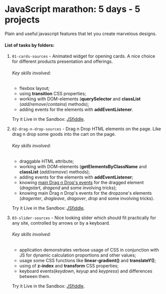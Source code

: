 # JavaScript marathon: 5 days - 5 projects

Plain and useful javascript features that let you create marvelous designs.


#### List of tasks by folders:

1. `01-cards-sources` - Animated widget for opening cards. A nice choice for different products presentation and offerings.    
   ###### Key skills involved:
   * flexbox layout;
   * using **transition** CSS properties;
   * working with DOM-elements (**querySelector** and **classList** (*add*/*remove*/*contains*) methods);
   * adding events for the elements with **addEventListener**. 
   
   Try it Live in the Sandbox: [JSfiddle](https://jsfiddle.net/realkolos/gr5x4dfe/5/).
2. `02-drag-n-drop-sources` - Drag n Drop HTML elements on the page. Like drag n drop some goods into the cart on the page.
   ###### Key skills involved:
   * draggable HTML attribute;
   * working with DOM-elements (**getElementsByClassName** and **classList** (*add*/*remove*) methods);
   * adding events for the elements with **addEventListener**;
   * knowing [main Drag n Drop's events](https://drive.google.com/file/d/1KYkDDoxPNgEFgpFTgbi4wrCkV3pvG44H/view) for the dragged element (*dragstart*, *dragend* and some involving tricks);
   * knowing main Drag n Drop's events for the dropzone's elements (*dragenter*, *dragleave*, *dragover*, *drop* and some involving tricks).
   
   Try it Live in the Sandbox: [JSfiddle](https://jsfiddle.net/realkolos/9vyrz04a/1/).
3. `03-slider-sources` - Nice looking slider which should fit practically for any site, controlled by arrows or by a keyboard.
   ###### Key skills involved:
   * application demonstrates verbose usage of CSS in conjunction with JS for dynamic calculation proportions and other values;
   * usage some CSS functions like **linear-gradient()** and **translateY()**;
   * using of **z-index** and **transform** CSS properties;
   * keyboard events(*keydown*, *keyup* and *keypress*) and differences between them.
   
   Try it Live in the Sandbox: [JSfiddle](https://jsfiddle.net/realkolos/pv43e7c8/2/).